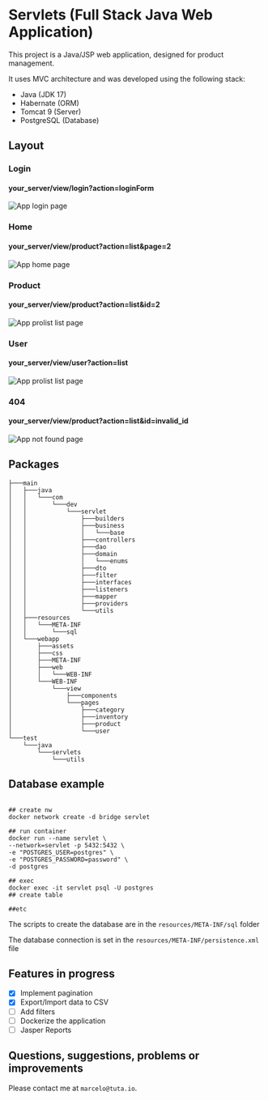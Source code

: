 # Servlets (Full Stack Java Web Application)

This project is a Java/JSP web application, designed for product management.

It uses MVC architecture and was developed using the following stack:
- Java (JDK 17)
- Habernate (ORM) 
- Tomcat 9 (Server)
- PostgreSQL (Database)

## Layout

### Login

#### your_server/view/login?action=loginForm
![App login page](https://i.ibb.co/R0xM6Ps/Screenshot-2022-07-17-034301.png)
<br>

### Home
#### your_server/view/product?action=list&page=2
![App home page](https://i.ibb.co/fFT7p2N/shopping-prod.png)
<br>

### Product
#### your_server/view/product?action=list&id=2
![App prolist list page](https://i.ibb.co/1fy8JtG/Screenshot.png)
<br>

### User
#### your_server/view/user?action=list
![App prolist list page](https://i.ibb.co/nBbGMtG/temp.png)
<br>

### 404
#### your_server/view/product?action=list&id=invalid_id
![App not found page](https://i.postimg.cc/Sx8D8GZP/Screenshot-2024-08-10-174059.png)
<br>

## Packages
```
├───main
│   ├───java
│   │   └───com
│   │       └───dev
│   │           └───servlet
│   │               ├───builders
│   │               ├───business
│   │               │   └───base
│   │               ├───controllers
│   │               ├───dao
│   │               ├───domain
│   │               │   └───enums
│   │               ├───dto
│   │               ├───filter
│   │               ├───interfaces
│   │               ├───listeners
│   │               ├───mapper
│   │               ├───providers
│   │               └───utils
│   ├───resources
│   │   └───META-INF
│   │       └───sql
│   └───webapp
│       ├───assets
│       ├───css
│       ├───META-INF
│       ├───web
│       │   └───WEB-INF
│       └───WEB-INF
│           └───view
│               ├───components
│               └───pages
│                   ├───category
│                   ├───inventory
│                   ├───product
│                   └───user
└───test
    └───java
        └───servlets
            └───utils

```

## Database example
```docker

## create nw
docker network create -d bridge servlet

## run container
docker run --name servlet \
--network=servlet -p 5432:5432 \
-e "POSTGRES_USER=postgres" \
-e "POSTGRES_PASSWORD=password" \
-d postgres

## exec 
docker exec -it servlet psql -U postgres
## create table

##etc
```

The scripts to create the database are in the `resources/META-INF/sql` folder

The database connection is set in the `resources/META-INF/persistence.xml` file

## Features in progress
- [x] Implement pagination
- [x] Export/Import data to CSV
- [ ] Add filters
- [ ] Dockerize the application
- [ ] Jasper Reports

## Questions, suggestions, problems or improvements
Please contact me at `marcelo@tuta.io`.
